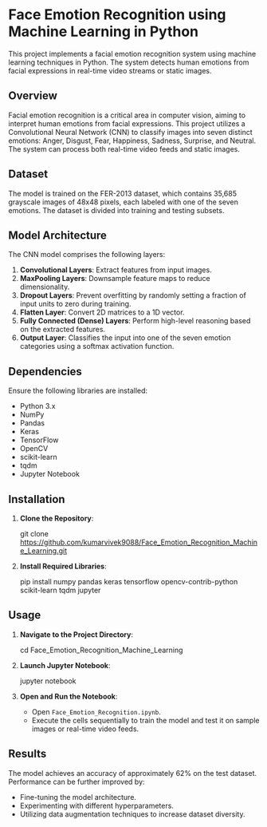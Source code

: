 # Face Emotion Recognition using Machine Learning in Python

This project implements a facial emotion recognition system using machine learning techniques in Python. The system detects human emotions from facial expressions in real-time video streams or static images.

## Overview

Facial emotion recognition is a critical area in computer vision, aiming to interpret human emotions from facial expressions. This project utilizes a Convolutional Neural Network (CNN) to classify images into seven distinct emotions: Anger, Disgust, Fear, Happiness, Sadness, Surprise, and Neutral. The system can process both real-time video feeds and static images.

## Dataset

The model is trained on the FER-2013 dataset, which contains 35,685 grayscale images of 48x48 pixels, each labeled with one of the seven emotions. The dataset is divided into training and testing subsets.

## Model Architecture

The CNN model comprises the following layers:

1. **Convolutional Layers**: Extract features from input images.
2. **MaxPooling Layers**: Downsample feature maps to reduce dimensionality.
3. **Dropout Layers**: Prevent overfitting by randomly setting a fraction of input units to zero during training.
4. **Flatten Layer**: Convert 2D matrices to a 1D vector.
5. **Fully Connected (Dense) Layers**: Perform high-level reasoning based on the extracted features.
6. **Output Layer**: Classifies the input into one of the seven emotion categories using a softmax activation function.

## Dependencies

Ensure the following libraries are installed:

- Python 3.x
- NumPy
- Pandas
- Keras
- TensorFlow
- OpenCV
- scikit-learn
- tqdm
- Jupyter Notebook

## Installation

1. **Clone the Repository**:

   git clone https://github.com/kumarvivek9088/Face_Emotion_Recognition_Machine_Learning.git

2. **Install Required Libraries**:

   pip install numpy pandas keras tensorflow opencv-contrib-python scikit-learn tqdm jupyter

## Usage

1. **Navigate to the Project Directory**:

   cd Face_Emotion_Recognition_Machine_Learning

2. **Launch Jupyter Notebook**:

   jupyter notebook

3. **Open and Run the Notebook**:

   - Open `Face_Emotion_Recognition.ipynb`.
   - Execute the cells sequentially to train the model and test it on sample images or real-time video feeds.

## Results

The model achieves an accuracy of approximately 62% on the test dataset. Performance can be further improved by:

- Fine-tuning the model architecture.
- Experimenting with different hyperparameters.
- Utilizing data augmentation techniques to increase dataset diversity.